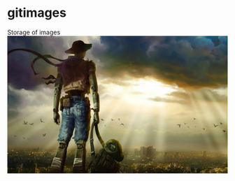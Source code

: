 # gitimages
Storage of images
![image](https://raw.githubusercontent.com/lynchuan/gitimages/master/blogicon.jpg)
